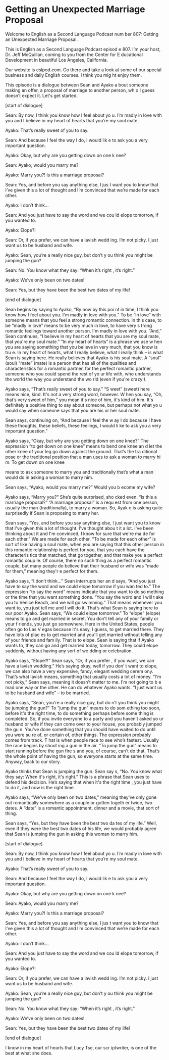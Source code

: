 # Getting an Unexpected Marriage Proposal

Welcome to English as a Second Language Podcast num ber 807: Getting an Unexpected Marriage Proposal.

This is English as a Second Language Podcast episod e 807. I’m your host, Dr. Jeff McQuillan, coming to you from the Center for E ducational Development in beautiful Los Angeles, California.

Our website is eslpod.com. Go there and take a look  at some of our special business and daily English courses. I think you mig ht enjoy them.

This episode is a dialogue between Sean and Ayako a bout someone making an offer, a proposal of marriage to another person, wh o I guess doesn’t expect it. Let's get started.

[start of dialogue]

Sean:  By now, I think you know how I feel about yo u. I’m madly in love with you and I believe in my heart of hearts that you’re my soul mate.

Ayako:  That’s really sweet of you to say.

Sean:  And because I feel the way I do, I would lik e to ask you a very important question.

Ayako:  Okay, but why are you getting down on one k nee?

Sean:  Ayako, would you marry me?

Ayako:  Marry you?! Is this a marriage proposal?

Sean:  Yes, and before you say anything else, I jus t want you to know that I’ve given this a lot of thought and I’m convinced that we’re made for each other.

Ayako:  I don’t think...

Sean:  And you just have to say the word and we cou ld elope tomorrow, if you wanted to.

Ayako:  Elope?!

Sean:  Or, if you prefer, we can have a lavish wedd ing. I’m not picky. I just want us to be husband and wife.

Ayako:  Sean, you’re a really nice guy, but don’t y ou think you might be jumping the gun?

Sean:  No. You know what they say: “When it’s right , it’s right.”

Ayako:  We’ve only been on two dates!

Sean:  Yes, but they have been the best two dates of my life!

[end of dialogue]

Sean begins by saying to Ayako, “By now by this poi nt in time, I think you know how I feel about you. I'm madly in love with you.” To be “in love” with someone means that you feel a strong romantic connection. in this case, to be “madly in love” means to be very much in love, to have very s trong romantic feelings toward another person. I'm madly in love with you. “And,” Sean continues, “I believe in my heart of hearts that you are my soul mate, that you're my soul mate.” “In my heart of hearts” is a phrase we use w hen you are saying something that you believe in very much, that you know is tru e. In my heart of hearts, what I really believe, what I really think – is what Sean is saying here. He really believes that Ayako is his soul mate. A “soul” (soul) “mate”  (mate) is a person that has all of the qualities and characteristics for a romantic  partner, for the perfect romantic partner, someone who you could spend the rest of yo ur life with, who understands the world the way you understand the wo rld (even if you're crazy!).

Ayako says, “That’s really sweet of you to say.” “S weet” (sweet) here means nice, kind. It's not a very strong word, however. W hen you say, “Oh, that’s very sweet of him,” you mean it's nice of him, it's kind  of him. It's definitely a positive thing to say about someone, but perhaps not what yo u would say when someone says that you are his or her soul mate.

Sean says, continuing on, “And because I feel the w ay I do because I have these thoughts, these beliefs, these feelings, I would li ke to ask you a very important question.”

Ayako says, “Okay, but why are you getting down on one knee?” The expression “to get down on one knee” means to bend one knee an d let the other knee of your leg go down against the ground. That’s the tra ditional pose or the traditional position that a man uses to ask a woman to marry hi m. To get down on one knee

means to ask someone to marry you and traditionally  that’s what a man would do in asking a woman to marry him.

Sean says, “Ayako, would you marry me?” Would you b ecome my wife?

Ayako says, “Marry you?” She’s quite surprised, sho cked even. “Is this a marriage proposal?” “A marriage proposal” is a requ est from one person, usually the man (traditionally), to marry a woman. So, Ayak o is asking quite surprisedly if Sean is proposing to marry her.

Sean says, “Yes, and before you say anything else, I just want you to know that I've given this a lot of thought. I've thought abou t it a lot. I've been thinking about it and I'm convinced, I know for sure that we're ma de for each other.” We are made for each other. “To be made for each other” is  sort of like having a soul mate, when you are saying that this other person in  this romantic relationship is perfect for you, that you each have the characteris tics that matched, that go together, and that make you a perfect romantic coup le. Of course, there no such thing as a perfect romantic couple, but many people  do believe that their husband or wife was “made for them,” meaning they'r e perfect for them.

Ayako says, “I don’t think…” Sean interrupts her an d says, “And you just have to say the word and we could elope tomorrow if you wan ted to.” The expression “to say the word” means indicate that you want to do so mething or the time that you want something done. “You say the word and I will t ake you to Venice Beach, and we will go swimming.” That means whenever you want to, you just tell me and I will do it. That’s what Sean is saying here to our poor Ayako. Sean says, “We could elope tomorrow.” To “elope” (elope) means  to go and get married in secret. You don’t tell any of your family or your f riends, you just go somewhere. Here in the United States, people often go to Las V egas because it's easy, I guess, to get married there. They have lots of plac es to get married and you'll get married without telling any of your friends and fam ily. That is to elope. Sean is saying that if Ayako wants to, they can go and get married today, tomorrow. They could elope suddenly, without having any sort of we dding or celebration.

Ayako says, “Elope?!” Sean says, “Or, if you prefer , if you want, we can have a lavish wedding.” He’s saying okay, well if you don’ t want to elope, we can also have a very expensive, fancy, elegant wedding cerem ony. That’s what lavish means, something that usually costs a lot of money.  “I'm not picky,” Sean says, meaning it doesn’t matter to me. I'm not going to b e mad one way or the other. He can do whatever Ayako wants. “I just want us to be husband and wife” – to be married.

Ayako says, “Sean, you're a really nice guy, but do n’t you think you might be jumping the gun?” To “jump the gun” means to do som ething too soon, before it's the right time, to do something perhaps before some thing is completed. So, if you invite everyone to a party and you haven’t asked yo ur husband or wife if they can come over to your house, you probably jumped the gu n. You’ve done something that you should have waited to do until you were su re of, or certain of, other things. The expression probably comes from track. T hat is when people race to see who’s fastest. Usually the race begins by shoot ing a gun in the air. “To jump the gun” means to start running before the gun fire s and you, of course, can't do that. That’s the whole point of having the gun, so everyone starts at the same time. Anyway, back to our story.

Ayako thinks that Sean is jumping the gun. Sean say s, “No. You know what they say: When it's right, it's right.” This is a phrase  that Sean uses to defend his decision. He’s saying that when it's the right time , you just have to do it, and now is the right time.

Ayako says, “We've only been on two dates,” meaning  they’ve only gone out romantically somewhere as a couple or gotten togeth er twice, two dates. A “date” is a romantic appointment, dinner and a movie, that  sort of thing.

Sean says, “Yes, but they have been the best two da tes of my life.” Well, even if they were the best two dates of his life, we would probably agree that Sean is jumping the gun in asking this woman to marry him.

[start of dialogue]

Sean:  By now, I think you know how I feel about yo u. I’m madly in love with you and I believe in my heart of hearts that you’re my soul mate.

Ayako:  That’s really sweet of you to say.

Sean:  And because I feel the way I do, I would lik e to ask you a very important question.

Ayako:  Okay, but why are you getting down on one k nee?

Sean:  Ayako, would you marry me?

Ayako:  Marry you?! Is this a marriage proposal?

Sean:  Yes, and before you say anything else, I jus t want you to know that I’ve given this a lot of thought and I’m convinced that we’re made for each other.

Ayako:  I don’t think...

Sean:  And you just have to say the word and we cou ld elope tomorrow, if you wanted to.

Ayako:  Elope?!

Sean:  Or, if you prefer, we can have a lavish wedd ing. I’m not picky. I just want us to be husband and wife.

Ayako:  Sean, you’re a really nice guy, but don’t y ou think you might be jumping the gun?

Sean:  No. You know what they say: “When it’s right , it’s right.”

Ayako:  We’ve only been on two dates!

Sean:  Yes, but they have been the best two dates of my life!

[end of dialogue]

I know in my heart of hearts that Lucy Tse, our scr iptwriter, is one of the best at what she does.





